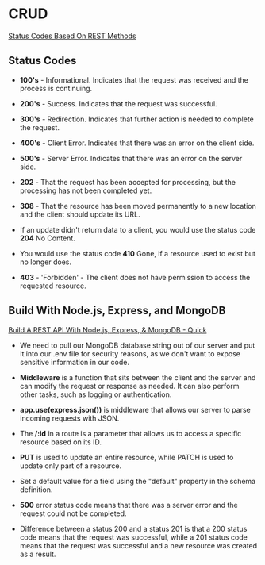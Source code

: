 # CRUD

[Status Codes Based On REST Methods](https://www.moesif.com/blog/technical/api-design/Which-HTTP-Status-Code-To-Use-For-Every-CRUD-App/)

## Status Codes

- **100's** - Informational. Indicates that the request was received and the process is continuing.

- **200's** - Success. Indicates that the request was successful.

- **300's** - Redirection. Indicates that further action is needed to complete the request.

- **400's** - Client Error. Indicates that there was an error on the client side.

- **500's** - Server Error. Indicates that there was an error on the server side.

- **202** - That the request has been accepted for processing, but the processing has not been completed yet.

- **308** - That the resource has been moved permanently to a new location and the client should update its URL.

- If an update didn't return data to a client, you would use the status code **204** No Content.

- You would use the status code **410** Gone, if a resource used to exist but no longer does.

- **403** -  'Forbidden' - The client does not have permission to access the requested resource.

## Build With Node.js, Express, and MongoDB

[Build A REST API With Node.js, Express, & MongoDB - Quick](https://www.youtube.com/channel/UCFbNIlppjAuEX4znoulh0Cw)

- We need to pull our MongoDB database string out of our server and put it into our .env file for security reasons, as we don't want to expose sensitive information in our code.

- **Middleware** is a function that sits between the client and the server and can modify the request or response as needed. It can also perform other tasks, such as logging or authentication.

- **app.use(express.json())** is middleware that allows our server to parse incoming requests with JSON.

- The **/:id** in a route is a parameter that allows us to access a specific resource based on its ID.

- **PUT** is used to update an entire resource, while PATCH is used to update only part of a resource.

- Set a default value for a field using the "default" property in the schema definition.

- **500** error status code means that there was a server error and the request could not be completed.

- Difference between a status 200 and a status 201 is that a 200 status code means that the request was successful, while a 201 status code means that the request was successful and a new resource was created as a result.